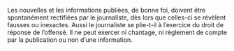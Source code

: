 Les nouvelles et les informations publiées, de bonne foi, doivent être spontanément rectifiées par le journaliste, dès lors que celles-ci se révèlent fausses ou inexactes. Aussi le journaliste se plie-t-il à l’exercice du droit de réponse de l’offensé.
Il ne peut exercer ni chantage, ni règlement de compte par la publication ou non d’une information.